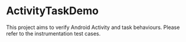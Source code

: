 # ActivityTaskDemo

This project aims to verify Android Activity and task behaviours.
Please refer to the instrumentation test cases.
